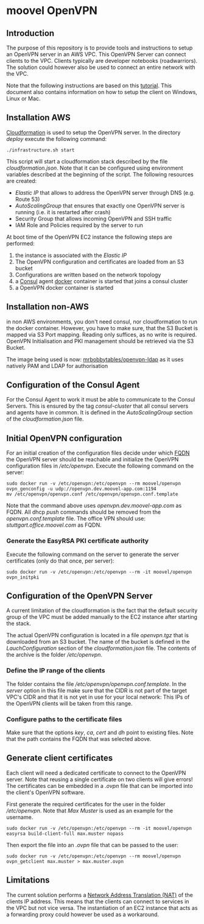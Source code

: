 # moovel OpenVPN
## Introduction
The purpose of this repository is to provide tools and instructions to setup an OpenVPN server in an AWS VPC. This OpenVPN Server can connect clients to the VPC. Clients typically are developer notebooks (roadwarriors). The solution could however also be used to connect an entire network with the VPC.

Note that the following instructions are based on this [tutorial](https://www.digitalocean.com/community/tutorials/how-to-run-openvpn-in-a-docker-container-on-ubuntu-14-04). This document also contains information on how to setup the client on Windows, Linux or Mac.

## Installation AWS
[Cloudformation](https://aws.amazon.com/de/cloudformation) is used to setup the OpenVPN server. In the directory _deploy_ execute the following command:

```
./infrastructure.sh start
```

This script will start a cloudformation stack described by the file _cloudformation.json_. Note that it can be configured using environment variables described at the beginning of the script. The following resources are created:
- _Elastic IP_ that allows to address the OpenVPN server through DNS (e.g. Route 53)
- _AutoScalingGroup_ that ensures that exactly one OpenVPN server is running (i.e. it is restarted after crash)
- Security Group that allows incoming OpenVPN and SSH traffic
- IAM Role and Policies required by the server to run

At boot time of the OpenVPN EC2 instance the following steps are performed:
1. the instance is associated with the _Elastic IP_
2. The OpenVPN configuration and certificates are loaded from an S3 bucket
3. Configurations are written based on the network topology
4. a [Consul](https://www.consul.io/) agent [docker](https://www.docker.com/) container is started that joins a consul cluster
5. a OpenVPN docker container is started

## Installation non-AWS
in non AWS environments, you don't need consul, nor cloudformation to run the docker container.
However, you have to make sure, that the S3 Bucket is mapped via S3 Port mapping. Reading only suffices, as no write is required.
OpenVPN Initialisation and PKI management should be retrieved via the S3 Bucket.

The image being used is now: [mrbobbytables/openvpn-ldap](https://hub.docker.com/r/mrbobbytables/openvpn-ldap/) as it uses natively PAM and LDAP for authorisation

## Configuration of the Consul Agent
For the Consul Agent to work it must be able to communicate to the Consul Servers. This is ensured by the tag _consul-cluster_ that all consul servers and agents have in common. It is defined in the _AutoScalingGroup_ section of the _cloudformation.json_ file.

## Initial OpenVPN configuration
For an initial creation of the configuration files decide under which [FQDN](https://en.wikipedia.org/wiki/Fully_qualified_domain_name) the OpenVPN server should be reachable and initialize the OpenVPN configuration files in _/etc/openvpn_. Execute the following command on the server:

```
sudo docker run -v /etc/openvpn:/etc/openvpn --rm moovel/openvpn ovpn_genconfig -u udp://openvpn.dev.moovel-app.com:1194
mv /etc/openvpn/openvpn.conf /etc/openvpn/openvpn.conf.template
```

Note that the command above uses _openvpn.dev.moovel-app.com_ as FQDN. All dhcp _push_ commands should be removed from the _openvpn.conf.template_ file.
The office VPN should use: _stuttgart.office.moovel.com_ as FQDN.

### Generate the EasyRSA PKI certificate authority
Execute the following command on the server to generate the server certificates (only do that once, per server):

```
sudo docker run -v /etc/openvpn:/etc/openvpn --rm -it moovel/openvpn ovpn_initpki
```

## Configuration of the OpenVPN Server
A current limitation of the cloudformation is the fact that the default security group of the VPC must be added manually to the EC2 instance after starting the stack.

The actual OpenVPN configuration is located in a file _openvpn.tgz_ that is downloaded from an S3 bucket. The name of the bucket is defined in the _LauchConfiguration_ section of the _cloudformation.json_ file. The contents of the archive is the folder _/etc/openvpn_.

### Define the IP range of the clients
The folder contains the file _/etc/openvpn/openvpn.conf.template_. In the _server_ option in this file make sure that the CIDR is not part of the target VPC's CIDR and that it is not yet in use for your local network: This IPs of the OpenVPN clients will be taken from this range.

### Configure paths to the certificate files
Make sure that the options _key_, _ca_, _cert_ and _dh_ point to existing files. Note that the path contains the FQDN that was selected above.

## Generate client certificates
Each client will need a dedicated certificate to connect to the OpenVPN server. Note that reusing a single certificate on two clients will give errors! The certificates can be embedded in a _.ovpn_ file that can be imported into the client's OpenVPN software.

First generate the required certificates for the user in the folder _/etc/openvpn_. Note that _Max Muster_ is used as an example for the username.

```
sudo docker run -v /etc/openvpn:/etc/openvpn --rm -it moovel/openvpn easyrsa build-client-full max.muster nopass
```

Then export the file into an _.ovpn_ file that can be passed to the user:

```
sudo docker run -v /etc/openvpn:/etc/openvpn --rm moovel/openvpn ovpn_getclient max.muster > max.muster.ovpn
```

## Limitations
The current solution performs a [Network Address Translation (NAT)](https://de.wikipedia.org/wiki/Network_Address_Translation) of the clients IP address. This means that the clients can connect to services in the VPC but not vice versa. The instantiation of an EC2 instance that acts as a forwarding proxy could however be used as a workaround.
